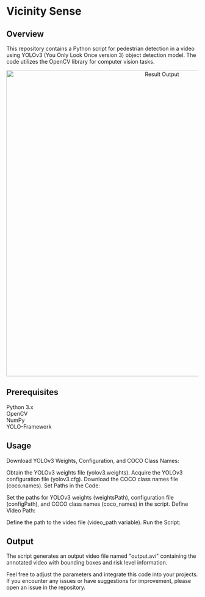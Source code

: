 # Vicinity Sense
## Overview
This repository contains a Python script for pedestrian detection in a video using YOLOv3 (You Only Look Once version 3) object detection model. The code utilizes the OpenCV library for computer vision tasks.

<p align="center">
  <img src="https://github.com/harneet2512/Vicinity-Sense/assets/62827797/74ec49c6-096a-4a50-8e42-321cab43fdf9" alt="Result Output" width="800">
</p>

## Prerequisites
Python 3.x <br>
OpenCV <br>
NumPy <br>
YOLO-Framework <br>



## Usage
Download YOLOv3 Weights, Configuration, and COCO Class Names:

Obtain the YOLOv3 weights file (yolov3.weights).
Acquire the YOLOv3 configuration file (yolov3.cfg).
Download the COCO class names file (coco.names).
Set Paths in the Code:

Set the paths for YOLOv3 weights (weightsPath), configuration file (configPath), and COCO class names (coco_names) in the script.
Define Video Path:

Define the path to the video file (video_path variable).
Run the Script:

## Output
The script generates an output video file named "output.avi" containing the annotated video with bounding boxes and risk level information.

Feel free to adjust the parameters and integrate this code into your projects. If you encounter any issues or have suggestions for improvement, please open an issue in the repository.



